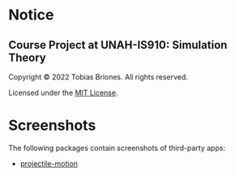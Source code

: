 # Notice

## Course Project at UNAH-IS910: Simulation Theory

Copyright © 2022 Tobias Briones. All rights reserved.

Licensed under the [MIT License](LICENSE).

# Screenshots

The following packages contain screenshots of third-party apps:

- [projectile-motion](projectile-motion/screenshots/notice.md)
